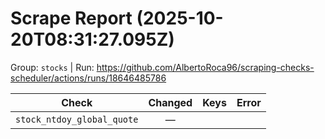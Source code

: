 # Scrape Report (2025-10-20T08:31:27.095Z)

Group: `stocks`  |  Run: https://github.com/AlbertoRoca96/scraping-checks-scheduler/actions/runs/18646485786

| Check | Changed | Keys | Error |
|---|:---:|:--|:--|
| `stock_ntdoy_global_quote` | — |  |  |
